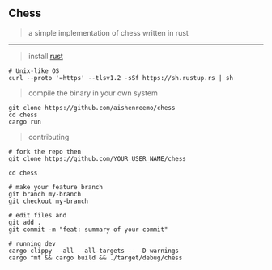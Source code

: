 ## Chess
> a simple implementation of chess written in rust
---

> install [rust](https://www.rust-lang.org/tools/install) 
```
# Unix-like OS
curl --proto '=https' --tlsv1.2 -sSf https://sh.rustup.rs | sh
```

> compile the binary in your own system
```
git clone https://github.com/aishenreemo/chess
cd chess
cargo run
```

> contributing
```
# fork the repo then
git clone https://github.com/YOUR_USER_NAME/chess

cd chess

# make your feature branch
git branch my-branch
git checkout my-branch

# edit files and
git add .
git commit -m "feat: summary of your commit"

# running dev
cargo clippy --all --all-targets -- -D warnings
cargo fmt && cargo build && ./target/debug/chess
```
